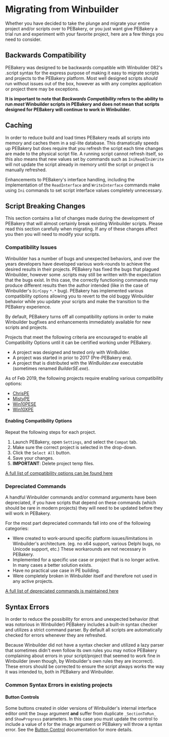 # Migrating from Winbuilder

Whether you have decided to take the plunge and migrate your entire project and/or scripts over to PEBakery, or you just want give PEBakery a trial run and experiment with your favorite project, here are a few things you need to consider.

## Backwards Compatibility

PEBakery was designed to be backwards compatible with Winbuilder 082's .script syntax for the express purpose of making it easy to migrate scripts and projects to the PEBakery platform. Most well designed scripts _should_ run without issues out of the box, however as with any complex application or project there may be exceptions.

**It is important to note that _Backwards Compatibility_ refers to the ability to run _most_ Winbuilder scripts in PEBakery and does not mean that scripts designed for PEBakery will continue to work in Winbuilder.**

## Caching

In order to reduce build and load times PEBakery reads all scripts into memory and caches them in a sql-lite database. This dramatically speeds up PEBakery but does require that you refresh the script each time changes are made to the physical script file. A running script cannot refresh itself, so this also means that new values set by commands such as `IniRead`/`IniWrite` will not update the script already in memory until the script or project is manually refreshed. 

Enhancements to PEBakery's interface handling, including the implementation of the `ReadInterface` and `WriteInterface` commands make using `Ini` commands to set script interface values completely unnecessary.

## Script Breaking Changes

This section contains a list of changes made during the development of PEBakery that will almost certainly break existing Winbuilder scripts. Please read this section carefully when migrating. If any of these changes affect you then you will need to modify your scripts.

### Compatibility Issues

Winbuilder has a number of bugs and unexpected behaviors, and over the years developers have developed various work-rounds to achieve the desired results in their projects. PEBakery has fixed the bugs that plagued Winbuilder, however some .scripts may still be written with the expectation that the bugs exist. In this case, the correctly functioning commands may produce different results then the author intended (like in the case of Winbuilder's ```DirCopy``` ```*.*``` bug). PEBakery has implemented various compatibility options allowing you to revert to the old buggy Winbuilder behavior while you update your scripts and make the transition to the PEBakery experience.

By default, PEBakery turns off all compatibility options in order to make Winbuilder bugfixes and enhancements immediately available for new scripts and projects.

Projects that meet the following criteria are encouraged to enable all Compatibility Options until it can be certified working under PEBakery.

- A project was designed and tested only with WinBuilder.
- A project was started in prior to 2017 (Pre-PEBakery era).
- A project that is distributed with the *WinBuilder.exe* executable (sometimes renamed *BuilderSE.exe*).

As of Feb 2019, the following projects require enabling various compatibility options:

- [ChrisPE](https://github.com/pebakery/chrispe)
- [MistyPE](http://mistyprojects.co.uk/documents/MistyPE/index.html)
- [Win10PESE](http://win10se.cwcodes.net/Compressed/index.php)
- [Win10XPE](http://win10se.cwcodes.net/Compressed/index.php)

#### Enabling Compatibility Options

Repeat the following steps for each project.

1. Launch PEBakery, open `Settings`, and select the `Compat` tab.
1. Make sure the correct project is selected in the drop-down.
1. Click the `Select All` button.  
1. Save your changes.
1. **IMPORTANT**: Delete project temp files.

[A full list of compatibility options can be found here](/Usage/Settings-Compatibility.md)

### Depreciated Commands

A handful Winbuilder commands and/or command arguments have been depreciated, if you have scripts that depend on these commands (which should be rare in modern projects) they will need to be updated before they will work in PEBakery.

For the most part depreciated commands fall into one of the following categories:

* Were created to work-around specific platform issues/limitations in Winbuilder's architecture. (eg. no x64 support, various Delphi bugs, no Unicode support, etc.) These workarounds are not necessary in PEBakery.
* Implemented for a specific use case or project that is no longer active. In many cases a better solution exists.
* Have no practical use case in PE building.
* Were completely broken in Winbuilder itself and therefore not used in any active projects.

[A full list of depreciated commands is maintained here](/Commands/depreciated.md)

## Syntax Errors

In order to reduce the possibility for errors and unexpected behavior (that was notorious in Winbuilder) PEBakery includes a built-in syntax checker and utilizes a strict command parser. By default all scripts are automatically checked for errors whenever they are refreshed.

Because Winbuilder did not have a syntax checker and utilized a lazy parser that sometimes didn't even follow its own rules you may notice PEBakery complaining about errors in your script/project that seemed to work fine in Winbuilder (even though, by Winbuilder's own rules they are incorrect). These errors should be corrected to ensure the script always works the way it was intended to, both in PEBakery and Winbuilder.

### Common Syntax Errors in existing projects

#### Button Controls

Some buttons created in older versions of Winbuilder's internal interface editor omit the `Image` argument **and** suffer from duplicate `_SectionToRun_` and `ShowProgress` parameters. In this case you must update the control to include a value of `0` for the image argument or PEBakery will throw a syntax error. See the [Button Control](./GUIControls/Button.md) documentation for more details.

